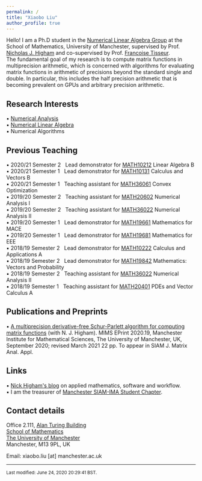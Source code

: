 ```yaml
---
permalink: /
title: "Xiaobo Liu"
author_profile: true
---
```

Hello! I am a Ph.D student in the [Numerical Linear Algebra Group](https://nla-group.org/) at the School of Mathematics, University of Manchester, supervised by Prof. [Nicholas J. Higham](http://www.maths.manchester.ac.uk/~higham/index.php) and co-supervised by Prof. [Francoise Tisseur](http://www.maths.manchester.ac.uk/~ftisseur/).  
The fundamental goal of my research is to compute matrix functions in multiprecision arithmetic, which is concerned with algorithms for evaluating matrix functions in arithmetic of precisions beyond the standard single and double. In particular, this includes the half precision arithmetic that is becoming prevalent on GPUs and arbitrary precision arithmetic.

## Research Interests
▪ [Numerical Analysis](https://www.maths.manchester.ac.uk/research/themes/numerical-analysis-and-scientific-computing/)  
▪ [Numerical Linear Algebra](https://www.maths.manchester.ac.uk/research/expertise/numerical-linear-algebra/)  
▪ Numerical Algorithms

## Previous Teaching
▪ 2020/21 Semester 2 &nbsp; Lead demonstrator for [MATH10212](https://www.maths.manchester.ac.uk/student-intranet/my-study/undergraduate/course-requirements/?unitcode=MATH10212) Linear Algebra B   
▪ 2020/21 Semester 1 &nbsp; Lead demonstrator for [MATH10131](https://www.maths.manchester.ac.uk/student-intranet/my-study/undergraduate/course-requirements/?unitcode=MATH10131) Calculus and Vectors B   
▪ 2020/21 Semester 1 &nbsp; Teaching assistant for [MATH36061](https://www.maths.manchester.ac.uk/student-intranet/my-study/undergraduate/course-requirements/?unitcode=MATH36061) Convex Optimization  
▪ 2019/20 Semester 2 &nbsp; Teaching assistant for [MATH20602](https://www.maths.manchester.ac.uk/student-intranet/my-study/undergraduate/course-requirements/?unitcode=MATH20602) Numerical Analysis I  
▪ 2019/20 Semester 2 &nbsp; Teaching assistant for [MATH36022](https://www.maths.manchester.ac.uk/student-intranet/my-study/undergraduate/course-requirements/?unitcode=MATH36022) Numerical Analysis II  
▪ 2019/20 Semester 1 &nbsp; Lead demonstrator for [MATH19661](https://www.maths.manchester.ac.uk/student-intranet/my-study/undergraduate/course-requirements/?unitcode=MATH19661) Mathematics for MACE  
▪ 2019/20 Semester 1 &nbsp; Lead demonstrator for [MATH19681](https://www.maths.manchester.ac.uk/student-intranet/my-study/undergraduate/course-requirements/?unitcode=MATH19681) Mathematics for EEE  
▪ 2018/19 Semester 2 &nbsp; Lead demonstrator for [MATH10222](https://www.maths.manchester.ac.uk/student-intranet/my-study/undergraduate/course-requirements/?unitcode=MATH10222) Calculus and Applications A  
▪ 2018/19 Semester 2 &nbsp; Lead demonstrator for [MATH19842](https://www.maths.manchester.ac.uk/student-intranet/my-study/undergraduate/course-requirements/?unitcode=MATH19842) Mathematics: Vectors and Probability  
▪ 2018/19 Semester 2 &nbsp; Teaching assistant for [MATH36022](https://www.maths.manchester.ac.uk/student-intranet/my-study/undergraduate/course-requirements/?unitcode=MATH36022) Numerical Analysis II  
▪ 2018/19 Semester 1 &nbsp; Teaching assistant for [MATH20401](https://www.maths.manchester.ac.uk/student-intranet/my-study/undergraduate/course-requirements/?unitcode=MATH20401) PDEs and Vector Calculus A

## Publications and Preprints 
▪ [A multiprecision derivative-free Schur-Parlett algorithm for computing matrix functions](http://eprints.maths.manchester.ac.uk/2781/) (with N. J. Higham). MIMS EPrint 2020.19, Manchester Institute for Mathematical Sciences, The University of Manchester, UK, September 2020; revised March 2021 22 pp. To appear in SIAM J. Matrix Anal. Appl.

## Links
▪ [Nick Higham's blog](https://nhigham.com/) on applied mathematics, software and workflow.   
▪ I am the treasurer of [Manchester SIAM-IMA Student Chapter](https://www.maths.manchester.ac.uk/~siam/).  

## Contact details
Office 2.111, [Alan Turing Building](http://www.maths.manchester.ac.uk/our-research/facilities/infrastructure/)  
[School of Mathematics](http://www.maths.manchester.ac.uk/)  
[The University of Manchester](https://www.manchester.ac.uk/)  
Manchester, M13 9PL, UK  

Email: xiaobo.liu [at] manchester.ac.uk   
_______________________________________________________________________________________________________________________________________________    
<sub> Last modified: June 24, 2020 20:29:41 BST. </sub>
